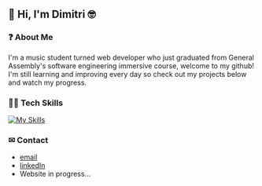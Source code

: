## 👋 Hi, I'm Dimitri 🤓

### ❓ About Me 

I'm a music student turned web developer who just graduated from General Assembly's software engineering immersive course, welcome to my github! I'm still learning and improving every day so check out my projects below and watch my progress.

### 👨‍💻 Tech Skills

[![My Skills](https://skillicons.dev/icons?i=html,css,js,express,postgres,firebase,react,vite,git)](https://skillicons.dev)

### ✉ Contact

- [email](mailto:dimitri.nossar@gmail.com)
- [linkedIn](https://www.linkedin.com/in/dimitrinossar/)
- Website in progress...
